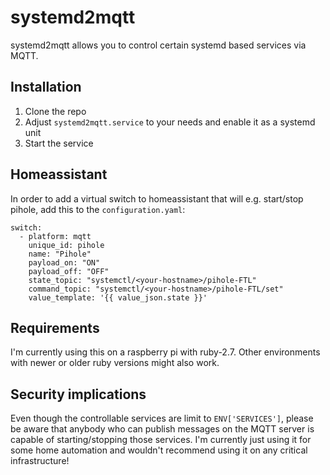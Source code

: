 # systemd2mqtt

systemd2mqtt allows you to control certain systemd based services via MQTT.

## Installation

1. Clone the repo
2. Adjust `systemd2mqtt.service` to your needs and enable it as a systemd unit
3. Start the service


## Homeassistant

In order to add a virtual switch to homeassistant that will e.g. start/stop pihole, add this to the `configuration.yaml`:

```
switch:
  - platform: mqtt
    unique_id: pihole
    name: "Pihole"
    payload_on: "ON"
    payload_off: "OFF"
    state_topic: "systemctl/<your-hostname>/pihole-FTL"
    command_topic: "systemctl/<your-hostname>/pihole-FTL/set"
    value_template: '{{ value_json.state }}'
```

## Requirements

I'm currently using this on a raspberry pi with ruby-2.7. Other environments with newer or older ruby versions might also work.

## Security implications

Even though the controllable services are limit to `ENV['SERVICES']`, please be aware that anybody who can publish messages on the MQTT server is capable of starting/stopping those services.
I'm currently just using it for some home automation and wouldn't recommend using it on any critical infrastructure!
